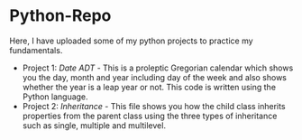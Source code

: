 # Python-Repo
Here, I have uploaded some of my python projects to practice my fundamentals.
- Project 1: *Date ADT* -
  This is a proleptic Gregorian calendar which shows you the day, month and year including day of the week and also shows whether the year is a leap year or not. This code is written using the Python language.
- Project 2: *Inheritance* -
  This file shows you how the child class inherits properties from the parent class using the three types of inheritance such as single, multiple and multilevel.
